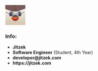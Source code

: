 ![Profile Picture](https://github.com/Jitzek/Jitzek/blob/master/images/pfp.png)

### Info:
* __Jitzek__
* __Software Engineer__ (Student, 4th Year)
* __developer@jitzek.com__
* __https://jitzek.com__
